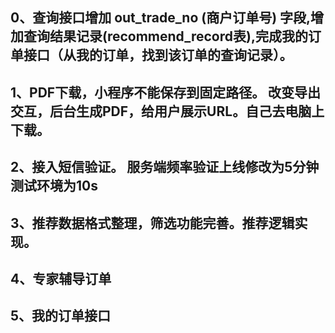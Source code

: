 ## 0、查询接口增加 out_trade_no (商户订单号) 字段,增加查询结果记录(recommend_record表),完成我的订单接口（从我的订单，找到该订单的查询记录）。

## 1、PDF下载，小程序不能保存到固定路径。 改变导出交互，后台生成PDF，给用户展示URL。自己去电脑上下载。

## 2、接入短信验证。 服务端频率验证上线修改为5分钟  测试环境为10s

## 3、推荐数据格式整理，筛选功能完善。推荐逻辑实现。

## 4、专家辅导订单

## 5、我的订单接口